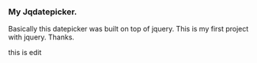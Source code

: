 <h3>My Jqdatepicker.</h3>
<p>Basically this datepicker was built on top of jquery. This is my first project with jquery. Thanks.</p>

this is edit
